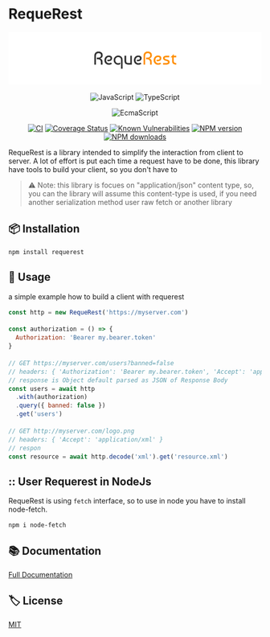 # RequeRest

![Logo](media/images/banner.png)

<div align="center">

![JavaScript](https://img.shields.io/badge/ES6-Supported-yellow.svg?style=for-the-badge&logo=JavaScript) ![TypeScript](https://img.shields.io/badge/TypeScript-Supported-blue.svg?style=for-the-badge&logo=Typescript)

![EcmaScript](https://img.shields.io/badge/ECMAScript-2021-lightgrey?url=https://262.ecma-international.org/12.0/)

[![CI](https://github.com/GiovanniCardamone/requerest/actions/workflows/npm-ci.yml/badge.svg)](https://github.com/GiovanniCardamone/requerest/actions/workflows/npm-ci.yml)
[![Coverage Status](https://coveralls.io/repos/github/GiovanniCardamone/requerest/badge.svg?branch=main)](https://coveralls.io/github/GiovanniCardamone/requerest?branch=main)
[![Known Vulnerabilities](https://snyk.io/test/github/GiovanniCardamone/requerest/badge.svg)](https://snyk.io/test/github/GiovanniCardamone/requerest)
[![NPM version](https://img.shields.io/npm/v/requerest.svg?style=plastic)](https://www.npmjs.com/package/requerest)
[![NPM downloads](https://img.shields.io/npm/dm/requerest.svg?style=plastic)](https://www.npmjs.com/package/requerest)

</div>

RequeRest is a library intended to simplify the interaction from client to server. A lot of effort is put each time
a request have to be done, this library have tools to build your client, so you don't have to

> :warning: Note: this library is focues on "application/json" content type, so, you can
> the library will assume this content-type is used, if you need another serialization method user raw fetch or another library

## :package: Installation

```bash
npm install requerest
```

## :rocket: Usage

a simple example how to build a client with requerest

```javascript
const http = new RequeRest('https://myserver.com')

const authorization = () => {
  Authorization: 'Bearer my.bearer.token'
}

// GET https://myserver.com/users?banned=false
// headers: { 'Authorization': 'Bearer my.bearer.token', 'Accept': 'application/json' }
// response is Object default parsed as JSON of Response Body
const users = await http
  .with(authorization)
  .query({ banned: false })
  .get('users')

// GET http://myserver.com/logo.png
// headers: { 'Accept': 'application/xml' }
// respon
const resource = await http.decode('xml').get('resource.xml')
```

## :: User Requerest in NodeJs

RequeRest is using `fetch` interface, so to use in node you have
to install node-fetch.

```bash
npm i node-fetch
```

## :books: Documentation

[Full Documentation](https://giovannicardam.one/polyfull)

## :label: License

[MIT](https://github.com/GiovanniCardamone/polyfull/blob/main/LICENSE)
